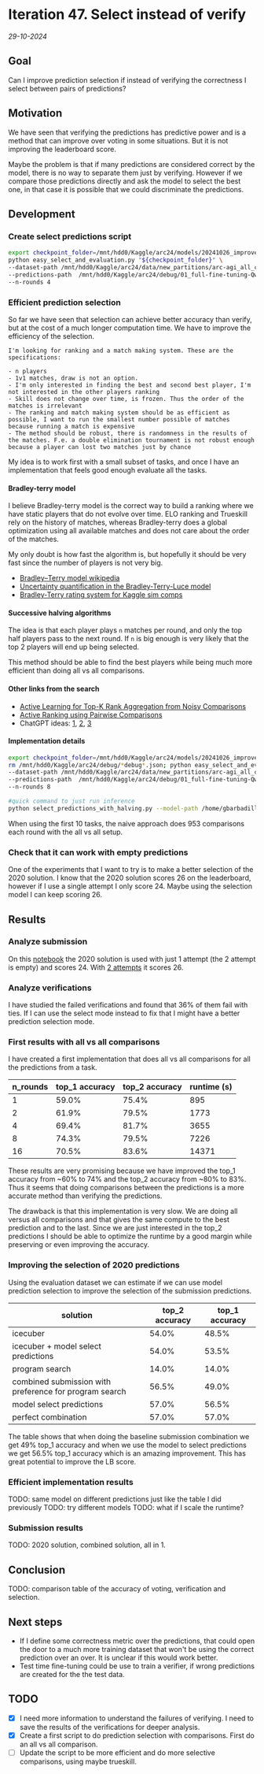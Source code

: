 # Iteration 47. Select instead of verify

_29-10-2024_

## Goal

Can I improve prediction selection if instead of verifying the correctness I select between pairs of predictions?

## Motivation

We have seen that verifying the predictions has predictive power and is a method that can improve
over voting in some situations. But it is not improving the leaderboard score.

Maybe the problem is that if many predictions are considered correct by the model, there is no
way to separate them just by verifying. However if we compare those predictions directly and ask
the model to select the best one, in that case it is possible that we could discriminate the predictions.

## Development

### Create select predictions script

```bash
export checkpoint_folder=/mnt/hdd0/Kaggle/arc24/models/20241026_improve_verifiers/01_verify-and-select_lora032-Qwen2-0.5B-Instruct_lr5e-5_bs32_16000steps_2gpus_8192msl/checkpoint-16000
python easy_select_and_evaluation.py "${checkpoint_folder}" \
--dataset-path /mnt/hdd0/Kaggle/arc24/data/new_partitions/arc-agi_all_challenges.json \
--predictions-path  /mnt/hdd0/Kaggle/arc24/debug/01_full-fine-tuning-Qwen2-0.5B-Instruct_lr5e-5_8e4steps_2gpus_8192msl_checkpoint-80000_inference_evaluation_x032_just_correct_tasks.json \
--n-rounds 4
```

### Efficient prediction selection

So far we have seen that selection can achieve better accuracy than verify, but at the cost of a much
longer computation time. We have to improve the efficiency of the selection.

```
I'm looking for ranking and a match making system. These are the specifications:

- n players
- 1v1 matches, draw is not an option.
- I'm only interested in finding the best and second best player, I'm not interested in the other players ranking
- Skill does not change over time, is frozen. Thus the order of the matches is irrelevant
- The ranking and match making system should be as efficient as possible, I want to run the smallest number possible of matches because running a match is expensive
- The method should be robust, there is randomness in the results of the matches. F.e. a double elimination tournament is not robust enough because a player can lost two matches just by chance
```

My idea is to work first with a small subset of tasks, and once I have an implementation that feels good enough evaluate all the tasks.

#### Bradley-terry model

I believe Bradley-terry model is the correct way to build a ranking where we have static
players that do not evolve over time. ELO ranking and Trueskill rely on the history of matches, whereas Bradley-terry does a global optimization using all available matches and does not care about the order of the matches.

My only doubt is how fast the algorithm is, but hopefully it should be very fast since
the number of players is not very big.

- [Bradley–Terry model wikipedia](https://en.wikipedia.org/wiki/Bradley%E2%80%93Terry_model)
- [Uncertainty quantification in the Bradley-Terry-Luce model](https://arxiv.org/abs/2110.03874)
- [Bradley-Terry rating system for Kaggle sim comps](https://www.kaggle.com/code/zaharch/bradley-terry-rating-system-for-kaggle-sim-comps)

#### Successive halving algorithms

The idea is that each player plays `n` matches per round, and only the top half players
pass to the next round. If `n` is big enough is very likely that the top 2 players will
end up being selected.

This method should be able to find the best players while being much more efficient than doing all vs all comparisons.

#### Other links from the search

- [Active Learning for Top-K Rank Aggregation from Noisy Comparisons](http://csuh.kaist.ac.kr/Suh_ICML2017.pdf)
- [Active Ranking using Pairwise Comparisons](https://arxiv.org/abs/1109.3701)
- ChatGPT ideas: [1](https://chatgpt.com/c/67288a50-9950-8012-9c29-1973ef9ef2a4), [2](https://chatgpt.com/c/672889bc-f750-8012-830d-567819dbfb3b), [3](https://chatgpt.com/c/672872e6-d018-8012-a7f7-f11b2ba7d757)

#### Implementation details

```bash
export checkpoint_folder=/mnt/hdd0/Kaggle/arc24/models/20241026_improve_verifiers/01_verify-and-select_lora032-Qwen2-0.5B-Instruct_lr5e-5_bs32_16000steps_2gpus_8192msl/checkpoint-16000
rm /mnt/hdd0/Kaggle/arc24/debug/*debug*.json; python easy_select_and_evaluation.py "${checkpoint_folder}" \
--dataset-path /mnt/hdd0/Kaggle/arc24/data/new_partitions/arc-agi_all_challenges.json \
--predictions-path  /mnt/hdd0/Kaggle/arc24/debug/01_full-fine-tuning-Qwen2-0.5B-Instruct_lr5e-5_8e4steps_2gpus_8192msl_checkpoint-80000_inference_evaluation_x032_just_correct_tasks.json \
--n-rounds 8

#quick command to just run inference
python select_predictions_with_halving.py --model-path /home/gbarbadillo/data/temp_model --output-path /mnt/hdd0/Kaggle/arc24/debug/01_full-fine-tuning-Qwen2-0.5B-Instruct_lr5e-5_8e4steps_2gpus_8192msl_checkpoint-80000_inference_evaluation_x032_just_correct_tasks_m14a9650f_001rounds_debug10_selection.json --dataset-path /mnt/hdd0/Kaggle/arc24/data/new_partitions/arc-agi_all_challenges.json --predictions-path /mnt/hdd0/Kaggle/arc24/debug/01_full-fine-tuning-Qwen2-0.5B-Instruct_lr5e-5_8e4steps_2gpus_8192msl_checkpoint-80000_inference_evaluation_x032_just_correct_tasks.json --n-rounds 10
```

When using the first 10 tasks, the naive approach does 953 comparisons each round with the all vs all setup.

### Check that it can work with empty predictions

One of the experiments that I want to try is to make a better selection of the 2020 solution. I know
that the 2020 solution scores 26 on the leaderboard, however if I use a single attempt I only score 24.
Maybe using the selection model I can keep scoring 26.

## Results

### Analyze submission

On this [notebook](https://www.kaggle.com/code/ironbar/test-2020-solution-script?scriptVersionId=192932864) the 2020 solution
is used with just 1 attempt (the 2 attempt is empty) and scores 24. With [2 attempts](https://www.kaggle.com/code/ironbar/test-2020-solution-script?scriptVersionId=192884747)
it scores 26.

### Analyze verifications

I have studied the failed verifications and found that 36% of them fail with ties. If I can use
the select mode instead to fix that I might have a better prediction selection mode.

### First results with all vs all comparisons

I have created a first implementation that does all vs all comparisons for all the predictions from a task.

| n_rounds | top_1 accuracy | top_2 accuracy | runtime (s) |
|----------|----------------|----------------|-------------|
| 1        | 59.0%          | 75.4%          | 895         |
| 2        | 61.9%          | 79.5%          | 1773        |
| 4        | 69.4%          | 81.7%          | 3655        |
| 8        | 74.3%          | 79.5%          | 7226        |
| 16       | 70.5%          | 83.6%          | 14371       |

These results are very promising because we have improved the top_1 accuracy from ~60% to 74% and
the top_2 accuracy from ~80% to 83%. Thus it seems that doing comparisons between the predictions
is a more accurate method than verifying the predictions.

The drawback is that this implementation is very slow. We are doing all versus all comparisons and
that gives the same compute to the best prediction and to the last. Since we are just interested
in the top_2 predictions I should be able to optimize the runtime by a good margin while preserving
or even improving the accuracy.

### Improving the selection of 2020 predictions

Using the evaluation dataset we can estimate if we can use model prediction selection to improve the
selection of the submission predictions.

| solution                                               | top_2 accuracy | top_1 accuracy |
|--------------------------------------------------------|----------------|----------------|
| icecuber                                               | 54.0%          | 48.5%          |
| icecuber + model select predictions                    | 54.0%          | 53.5%          |
| program search                                         | 14.0%          | 14.0%          |
| combined submission with preference for program search | 56.5%          | 49.0%          |
| model select predictions                               | 57.0%          | 56.5%          |
| perfect combination                                    | 57.0%          | 57.0%          |

The table shows that when doing the baseline submission combination we get 49% top_1 accuracy and when
we use the model to select predictions we get 56.5% top_1 accuracy which is an amazing improvement.
This has great potential to improve the LB score.

### Efficient implementation results

TODO: same model on different predictions just like the table I did previously
TODO: try different models
TODO: what if I scale the runtime?

### Submission results

TODO: 2020 solution, combined solution, all in 1.

## Conclusion

TODO: comparison table of the accuracy of voting, verification and selection.

## Next steps

- If I define some correctness metric over the predictions, that could open the door to a much more
  training dataset that won't be using the correct prediction over an over. It is unclear if this
  would work better.
- Test time fine-tuning could be use to train a verifier, if wrong predictions are created for the
  the test data.

## TODO

- [x] I need more information to understand the failures of verifying. I need to save the results of the verifications for
  deeper analysis.
- [x] Create a first script to do prediction selection with comparisons. First do an all vs all comparison.
- [ ] Update the script to be more efficient and do more selective comparisons, using maybe trueskill.
